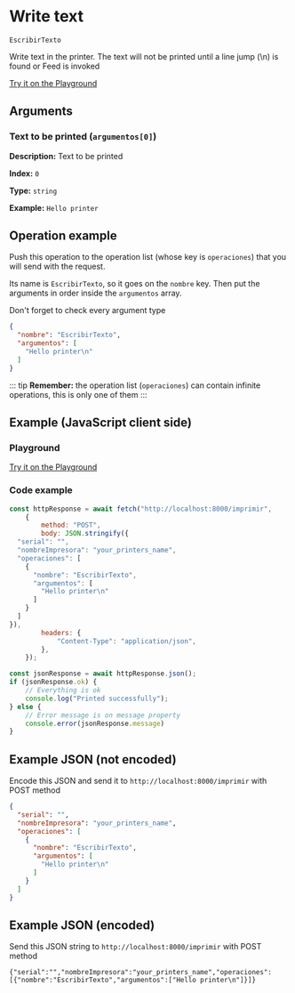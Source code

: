 # Write text

`EscribirTexto`

Write text in the printer. The text will not be printed until a line jump (\n) is found or Feed is invoked







[Try it on the Playground](../playground.md?operacion=EscribirTexto)

## Arguments
### Text to be printed (`argumentos[0]`)



**Description:** Text to be printed

**Index:** `0`

**Type:** `string`

**Example:** `Hello printer
`

## Operation example


Push this operation to the operation list (whose key is `operaciones`) that you will send with the request.

Its name is `EscribirTexto`, so it goes on the `nombre` key. Then put the arguments in order
inside the `argumentos` array.

Don't forget to check every argument type



```json
{
  "nombre": "EscribirTexto",
  "argumentos": [
    "Hello printer\n"
  ]
}
```

::: tip
**Remember:** the operation list (`operaciones`) can contain infinite operations, this is only one of them
:::

## Example (JavaScript client side)

### Playground
[Try it on the Playground](../playground.md?operacion=EscribirTexto)

<Playground nombreOperacion="EscribirTexto" :ocultarOperacionesDisponibles="true"/>

### Code example
```js
const httpResponse = await fetch("http://localhost:8000/imprimir",
    {
        method: "POST",
        body: JSON.stringify({
  "serial": "",
  "nombreImpresora": "your_printers_name",
  "operaciones": [
    {
      "nombre": "EscribirTexto",
      "argumentos": [
        "Hello printer\n"
      ]
    }
  ]
}),
        headers: {
            "Content-Type": "application/json",
        },
    });

const jsonResponse = await httpResponse.json();
if (jsonResponse.ok) {
    // Everything is ok
    console.log("Printed successfully");
} else {
    // Error message is on message property
    console.error(jsonResponse.message)
}
```

## Example JSON (not encoded)

Encode this JSON and send it to `http://localhost:8000/imprimir` with POST method

```json
{
  "serial": "",
  "nombreImpresora": "your_printers_name",
  "operaciones": [
    {
      "nombre": "EscribirTexto",
      "argumentos": [
        "Hello printer\n"
      ]
    }
  ]
}
```

## Example JSON (encoded)

Send this JSON string to `http://localhost:8000/imprimir` with POST method

```
{"serial":"","nombreImpresora":"your_printers_name","operaciones":[{"nombre":"EscribirTexto","argumentos":["Hello printer\n"]}]}
```
